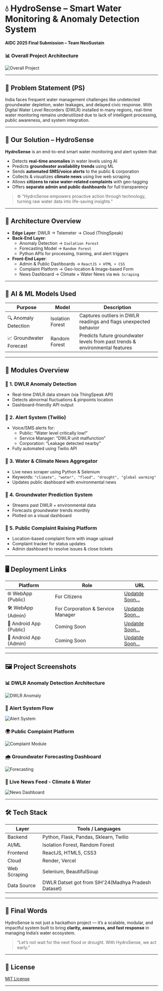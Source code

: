# 💧 HydroSense – Smart Water Monitoring & Anomaly Detection System  
**AIDC 2025 Final Submission – Team NeoSustain**

### 📊 Overall Project Architecture
![Overall Project](Images/Overall.jpg)

---

## 🚨 Problem Statement (PS)

India faces frequent water management challenges like undetected groundwater depletion, water leakages, and delayed civic response. With Digital Water Level Recorders (DWLR) installed in many regions, real-time water monitoring remains underutilized due to lack of intelligent processing, public awareness, and system integration.

---

## 🧠 Our Solution – HydroSense

**HydroSense** is an end-to-end smart water monitoring and alert system that:
- Detects **real-time anomalies** in water levels using AI
- Predicts **groundwater availability trends** using ML
- Sends **automated SMS/voice alerts** to the public & corporation
- Collects & visualizes **climate news** using live web scraping
- Allows **citizens to raise water-related complaints** with geo-tagging
- Offers **separate admin and public dashboards** for full transparency

> ⚙️ "HydroSense empowers proactive action through technology, turning raw water data into life-saving insights."

---

## 🧩 Architecture Overview

- **Edge Layer**: DWLR → Telemeter → Cloud (ThingSpeak)
- **Back-End Layer**:
  - Anomaly Detection → `Isolation Forest`
  - Forecasting Model → `Random Forest`
  - Python APIs for processing, training, and alert triggers
- **Front-End Layer**:
  - Admin & Public Dashboards → `ReactJS + HTML + CSS`
  - Complaint Platform → Geo-location & Image-based Form
  - News Dashboard → Climate + Water News via `Web Scraping`

---

## 🧪 AI & ML Models Used

| Purpose | Model | Description |
|--------|-------|-------------|
| 🔍 Anomaly Detection | Isolation Forest | Captures outliers in DWLR readings and flags unexpected behavior |
| 📈 Groundwater Forecast | Random Forest | Predicts future groundwater levels from past trends & environmental features |

---

## 📱 Modules Overview

### 🌊 1. **DWLR Anomaly Detection**
- Real-time DWLR data stream (via ThingSpeak API)
- Detects abnormal fluctuations & pinpoints location
- Dashboard-friendly API output

### 📡 2. **Alert System (Twilio)**
- Voice/SMS alerts for:
  - Public: “Water level critically low!”
  - Service Manager: “DWLR unit malfunction”
  - Corporation: “Leakage detected nearby”
- Fully automated using Twilio API

### 📰 3. **Water & Climate News Aggregator**
- Live news scraper using Python & Selenium
- Keywords: `"climate", "water", "flood", "drought", "global warming"`
- Updates public dashboard with environmental news

### 🔮 4. **Groundwater Prediction System**
- Streams past DWLR + environmental data
- Forecasts groundwater trends monthly
- Plotted on a visual dashboard

### 📍 5. **Public Complaint Raising Platform**
- Location-based complaint form with image upload
- Complaint tracker for status updates
- Admin dashboard to resolve issues & close tickets

---

## 🖥️ Deployment Links

| Platform | Role | URL |
|----------|------|-----|
| 🌐 WebApp (Public) | For Citizens | [Updatde Soon...]() |
| 🛠 WebApp (Admin) | For Corporation & Service Manager | [Updatde Soon...]() |
| 📱 Android App (Public) | Coming Soon | [Updatde Soon...](#) |
| 📱 Android App (Admin) | Coming Soon | [Updatde Soon...](#) |

---

## 🖼️ Project Screenshots

### 📊 DWLR Anomaly Detection Architecture
![DWLR Anomaly](Images/dwlranomaly.jpg)

### 🔁 Alert System Flow
![Alert System](Images/alertsystem.jpg)

### 🌍 Public Complaint Platform
![Complaint Module](Images/publiceompaint.jpg)

### 🌧️ Groundwater Forecasting Dashboard
![Forecasting](Images/gwf.jpg)

### 📰 Live News Feed - Climate & Water
![News Dashboard](Images/news.jpg)

---

## 🛠️ Tech Stack

| Layer | Tools / Languages |
|-------|-------------------|
| Backend | Python, Flask, Pandas, Sklearn, Twilio |
| AI/ML | Isolation Forest, Random Forest |
| Frontend | ReactJS, HTML5, CSS3 |
| Cloud | Render, Vercel |
| Web Scraping | Selenium, BeautifulSoup |
| Data Source | DWLR Datset got from SIH'24(Madhya Pradesh Dataset) |

---

## 📌 Final Words

HydroSense is not just a hackathon project — it’s a scalable, modular, and impactful system built to bring **clarity, awareness, and fast response** in managing India’s water ecosystem.

> “Let’s not wait for the next flood or drought. With HydroSense, we act early.”

---

## 📎 License

[MIT License](LICENSE)

---

